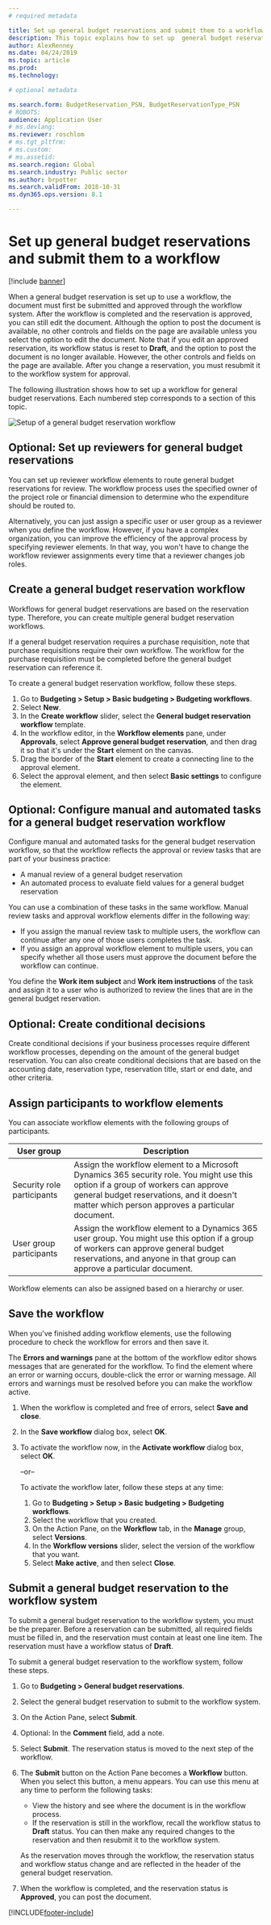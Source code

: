 ```yaml
---
# required metadata

title: Set up general budget reservations and submit them to a workflow
description: This topic explains how to set up  general budget reservations and submit them to a workflow for Public sector.
author: AlexRenney
ms.date: 04/24/2019
ms.topic: article
ms.prod: 
ms.technology: 

# optional metadata

ms.search.form: BudgetReservation_PSN, BudgetReservationType_PSN
# ROBOTS: 
audience: Application User
# ms.devlang: 
ms.reviewer: roschlom
# ms.tgt_pltfrm: 
# ms.custom: 
# ms.assetid: 
ms.search.region: Global
ms.search.industry: Public sector
ms.author: brpotter
ms.search.validFrom: 2018-10-31
ms.dyn365.ops.version: 8.1

---
```


# Set up general budget reservations and submit them to a workflow

[!include [banner](../includes/banner.md)]

When a general budget reservation is set up to use a workflow, the document must first be submitted and approved through the workflow system. After the workflow is completed and the reservation is approved, you can still edit the document. Although the option to post the document is available, no other controls and fields on the page are available unless you select the option to edit the document. Note that if you edit an approved reservation, its workflow status is reset to **Draft**, and the option to post the document is no longer available. However, the other controls and fields on the page are available. After you change a reservation, you must resubmit it to the workflow system for approval.

The following illustration shows how to set up a workflow for general budget reservations. Each numbered step corresponds to a section of this topic.

![Setup of a general budget reservation workflow](media/gbr-workflow-process.jpg "Setup of a general budget reservation workflow")

## Optional: Set up reviewers for general budget reservations

You can set up reviewer workflow elements to route general budget reservations for review. The workflow process uses the specified owner of the project role or financial dimension to determine who the expenditure should be routed to.

Alternatively, you can just assign a specific user or user group as a reviewer when you define the workflow. However, if you have a complex organization, you can improve the efficiency of the approval process by specifying reviewer elements. In that way, you won't have to change the workflow reviewer assignments every time that a reviewer changes job roles.

## Create a general budget reservation workflow

Workflows for general budget reservations are based on the reservation type. Therefore, you can create multiple general budget reservation workflows.

If a general budget reservation requires a purchase requisition, note that purchase requisitions require their own workflow. The workflow for the purchase requisition must be completed before the general budget reservation can reference it.

To create a general budget reservation workflow, follow these steps.

1. Go to **Budgeting \> Setup \> Basic budgeting \> Budgeting workflows**.
2. Select **New**.
3. In the **Create workflow** slider, select the **General budget reservation workflow** template.
4. In the workflow editor, in the **Workflow elements** pane, under **Approvals**, select **Approve general budget reservation**, and then drag it so that it's under the **Start** element on the canvas.
5. Drag the border of the **Start** element to create a connecting line to the approval element.
6. Select the approval element, and then select **Basic settings** to configure the element.

## Optional: Configure manual and automated tasks for a general budget reservation workflow

Configure manual and automated tasks for the general budget reservation workflow, so that the workflow reflects the approval or review tasks that are part of your business practice:

- A manual review of a general budget reservation
- An automated process to evaluate field values for a general budget reservation

You can use a combination of these tasks in the same workflow. Manual review tasks and approval workflow elements differ in the following way:

- If you assign the manual review task to multiple users, the workflow can continue after any one of those users completes the task.
- If you assign an approval workflow element to multiple users, you can specify whether all those users must approve the document before the workflow can continue.

You define the **Work item subject** and **Work item instructions** of the task and assign it to a user who is authorized to review the lines that are in the general budget reservation.

## Optional: Create conditional decisions

Create conditional decisions if your business processes require different workflow processes, depending on the amount of the general budget reservation. You can also create conditional decisions that are based on the accounting date, reservation type, reservation title, start or end date, and other criteria.

## Assign participants to workflow elements

You can associate workflow elements with the following groups of participants.

| User group                 | Description |
|----------------------------|-------------|
| Security role participants | Assign the workflow element to a Microsoft Dynamics 365 security role. You might use this option if a group of workers can approve general budget reservations, and it doesn't matter which person approves a particular document. |
| User group participants    | Assign the workflow element to a Dynamics 365 user group. You might use this option if a group of workers can approve general budget reservations, and anyone in that group can approve a particular document. |

Workflow elements can also be assigned based on a hierarchy or user.

## Save the workflow

When you've finished adding workflow elements, use the following procedure to check the workflow for errors and then save it.

The **Errors and warnings** pane at the bottom of the workflow editor shows messages that are generated for the workflow. To find the element where an error or warning occurs, double-click the error or warning message. All errors and warnings must be resolved before you can make the workflow active.

1. When the workflow is completed and free of errors, select **Save and close**.
2. In the **Save workflow** dialog box, select **OK**.
3. To activate the workflow now, in the **Activate workflow** dialog box, select **OK**.

    –or–

    To activate the workflow later, follow these steps at any time:

    1. Go to **Budgeting \> Setup \> Basic budgeting \> Budgeting workflows**.
    2. Select the workflow that you created.
    3. On the Action Pane, on the **Workflow** tab, in the **Manage** group, select **Versions**.
    4. In the **Workflow versions** slider, select the version of the workflow that you want.
    5. Select **Make active**, and then select **Close**.

## Submit a general budget reservation to the workflow system

To submit a general budget reservation to the workflow system, you must be the preparer. Before a reservation can be submitted, all required fields must be filled in, and the reservation must contain at least one line item. The reservation must have a workflow status of **Draft**.

To submit a general budget reservation to the workflow system, follow these steps.

1. Go to **Budgeting \> General budget reservations**.
2. Select the general budget reservation to submit to the workflow system.
3. On the Action Pane, select **Submit**.
4. Optional: In the **Comment** field, add a note.
5. Select **Submit**. The reservation status is moved to the next step of the workflow.
6. The **Submit** button on the Action Pane becomes a **Workflow** button. When you select this button, a menu appears. You can use this menu at any time to perform the following tasks:

    - View the history and see where the document is in the workflow process.
    - If the reservation is still in the workflow, recall the workflow status to **Draft** status. You can then make any required changes to the reservation and then resubmit it to the workflow system.

    As the reservation moves through the workflow, the reservation status and workflow status change and are reflected in the header of the general budget reservation.

7. When the workflow is completed, and the reservation status is **Approved**, you can post the document.


[!INCLUDE[footer-include](../../includes/footer-banner.md)]